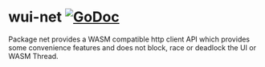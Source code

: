 # wui-net [![GoDoc](https://godoc.org/github.com/golangee/wasm-net?status.svg)](http://godoc.org/github.com/golangee/wasm-net)
Package net provides a WASM compatible http client API which provides some convenience features and does not block, 
race or deadlock the UI or WASM Thread.
